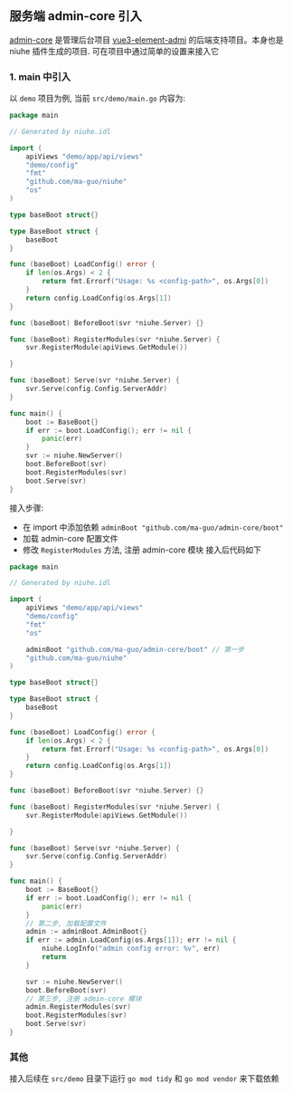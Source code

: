 ## 服务端 admin-core 引入
[admin-core](https://github.com/ma-guo/admin-core) 是管理后台项目 [vue3-element-admi](https://github.com/ma-guo/vue3-element-admin) 的后端支持项目。本身也是 niuhe 插件生成的项目. 可在项目中通过简单的设置来接入它
### 1. main 中引入
以 `demo` 项目为例, 当前 `src/demo/main.go` 内容为:
```go
package main

// Generated by niuhe.idl

import (
	apiViews "demo/app/api/views"
	"demo/config"
	"fmt"
	"github.com/ma-guo/niuhe"
	"os"
)

type baseBoot struct{}

type BaseBoot struct {
	baseBoot
}

func (baseBoot) LoadConfig() error {
	if len(os.Args) < 2 {
		return fmt.Errorf("Usage: %s <config-path>", os.Args[0])
	}
	return config.LoadConfig(os.Args[1])
}

func (baseBoot) BeforeBoot(svr *niuhe.Server) {}

func (baseBoot) RegisterModules(svr *niuhe.Server) {
	svr.RegisterModule(apiViews.GetModule())

}

func (baseBoot) Serve(svr *niuhe.Server) {
	svr.Serve(config.Config.ServerAddr)
}

func main() {
	boot := BaseBoot{}
	if err := boot.LoadConfig(); err != nil {
		panic(err)
	}
	svr := niuhe.NewServer()
	boot.BeforeBoot(svr)
	boot.RegisterModules(svr)
	boot.Serve(svr)
}
```

接入步骤:
- 在 import 中添加依赖 `adminBoot "github.com/ma-guo/admin-core/boot"`
- 加载 admin-core 配置文件
- 修改 `RegisterModules` 方法, 注册 admin-core 模块
接入后代码如下

```go
package main

// Generated by niuhe.idl

import (
	apiViews "demo/app/api/views"
	"demo/config"
	"fmt"
	"os"

	adminBoot "github.com/ma-guo/admin-core/boot" // 第一步
	"github.com/ma-guo/niuhe"
)

type baseBoot struct{}

type BaseBoot struct {
	baseBoot
}

func (baseBoot) LoadConfig() error {
	if len(os.Args) < 2 {
		return fmt.Errorf("Usage: %s <config-path>", os.Args[0])
	}
	return config.LoadConfig(os.Args[1])
}

func (baseBoot) BeforeBoot(svr *niuhe.Server) {}

func (baseBoot) RegisterModules(svr *niuhe.Server) {
	svr.RegisterModule(apiViews.GetModule())

}

func (baseBoot) Serve(svr *niuhe.Server) {
	svr.Serve(config.Config.ServerAddr)
}

func main() {
	boot := BaseBoot{}
	if err := boot.LoadConfig(); err != nil {
		panic(err)
	}
    // 第二步, 加载配置文件
	admin := adminBoot.AdminBoot{}
	if err := admin.LoadConfig(os.Args[1]); err != nil {
		niuhe.LogInfo("admin config error: %v", err)
		return
	}

	svr := niuhe.NewServer()
	boot.BeforeBoot(svr)
    // 第三步, 注册 admin-core 模块
	admin.RegisterModules(svr)
	boot.RegisterModules(svr)
	boot.Serve(svr)
}
```
### 其他
接入后续在 `src/demo` 目录下运行 `go mod tidy` 和 `go mod vendor` 来下载依赖